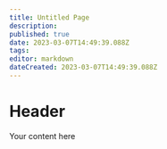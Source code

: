 ```yaml
---
title: Untitled Page
description: 
published: true
date: 2023-03-07T14:49:39.088Z
tags: 
editor: markdown
dateCreated: 2023-03-07T14:49:39.088Z
---
```


# Header
Your content here